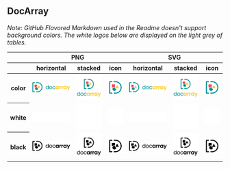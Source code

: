 ## DocArray
*Note: GitHub Flavored Markdown used in the Readme doesn't support background colors. The white logos below are displayed on the light grey of tables.*

<table class="logos-table">
	<thead>
		<tr>
			<th></th>
			<th colspan="3">PNG</th>
			<th colspan="3">SVG</th>
		</tr>
		<tr>
			<th></th>
			<th>horizontal</th>
			<th>stacked</th>
			<th>icon</th>
			<th>horizontal</th>
			<th>stacked</th>
			<th>icon</th>
		</tr>
	</thead>	
    <tbody>
		<tr>
			<th>color</th>
			<td><a href="horizontal/color/docarray-horizontal-color.png" download><img src="horizontal/color/docarray-horizontal-color.png" width="200"></a></td>
			<td><a href="stacked/color/docarray-stacked-color.png" download><img src="stacked/color/docarray-stacked-color.png" width="95"></a></td>
			<td><a href="icon/color/docarray-icon-color.png" download><img src="icon/color/docarray-icon-color.png" width="75"></a></td>
			<td><a href="horizontal/color/docarray-horizontal-color.svg" download><img src="horizontal/color/docarray-horizontal-color.svg" width="200"></a></td>
			<td><a href="stacked/color/docarray-stacked-color.svg" download><img src="stacked/color/docarray-stacked-color.svg" width="95"></a></td>
			<td><a href="icon/color/docarray-icon-color.png" download><img src="icon/color/docarray-icon-color.png" width="75"></a></td>
		</tr>
		<tr>
			<th>white</th>
			<td><a href="horizontal/white/docarray-horizontal-white.png" download><img src="horizontal/white/docarray-horizontal-white.png" width="200"></a></td>
			<td><a href="stacked/white/docarray-stacked-white.png" download><img src="stacked/white/docarray-stacked-white.png" width="95"></a></td>
			<td><a href="icon/white/docarray-icon-white.png" download><img src="icon/white/docarray-icon-white.png" width="75"></a></td>
			<td><a href="horizontal/white/docarray-horizontal-white.svg" download><img src="horizontal/white/docarray-horizontal-white.svg" width="200"></a></td>
			<td><a href="stacked/white/docarray-stacked-white.svg" download><img src="stacked/white/docarray-stacked-white.svg" width="95"></a></td>
			<td><a href="icon/white/docarray-icon-white.svg" download><img src="icon/white/docarray-icon-white.svg" width="75"></a></td>
		</tr>
		<tr>
			<th>black</th>
			<td><a href="horizontal/black/docarray-horizontal-black.png" download><img src="horizontal/black/docarray-horizontal-black.png" width="200"></a></td>
			<td><a href="stacked/black/docarray-stacked-black.png" download><img src="stacked/black/docarray-stacked-black.png" width="95"></a></td>
			<td><a href="icon/black/docarray-icon-black.png" download><img src="icon/black/docarray-icon-black.png" width="75"></a></td>
			<td><a href="horizontal/black/docarray-horizontal-black.svg" download><img src="horizontal/black/docarray-horizontal-black.svg" width="200"></a></td>
			<td><a href="stacked/black/docarray-stacked-black.svg" download><img src="stacked/black/docarray-stacked-black.svg" width="95"></a></td>
			<td><a href="icon/black/docarray-icon-black.svg" download><img src="icon/black/docarray-icon-black.svg" width="75"></a></td>
		</tr>
	</tbody>	
</table>

